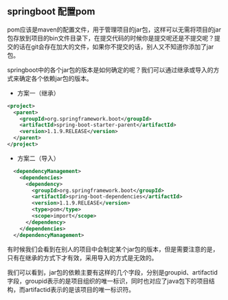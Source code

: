 ## springboot 配置pom

pom应该是maven的配置文件，用于管理项目的jar包，这样可以无需将项目的jar包存放到项目的bin文件目录下，在提交代码的时候你是提交呢还是不提交呢？提交的话在git会存在加大的文件，如果你不提交的话，别人又不知道你添加了jar包。

springboot中的各个jar包的版本是如何确定的呢？我们可以通过继承或导入的方式来确定各个依赖jar包的版本。

- 方案一（继承）

````xml
<project>
  <parent>
    <groupId>org.springframework.boot</groupId>
    <artifactId>spring-boot-starter-parent</artifactId>
    <version>1.1.9.RELEASE</version>
  </parent>
</project>
````

- 方案二（导入）

````xml
  <dependencyManagement>
    <dependencies>
      <dependency>
        <groupId>org.springframework.boot</groupId>
        <artifactId>spring-boot-dependencies</artifactId>
        <version>1.1.9.RELEASE</version>
        <type>pom</type>
        <scope>import</scope>
      </dependency>
    </dependencies>
  </dependencyManagement>
````

有时候我们会看到在别人的项目中会制定某个jar包的版本，但是需要注意的是，只有在继承的方式下才有效，采用导入的方式是无效的。

我们可以看到，jar包的依赖主要有这样的几个字段，分别是groupid、artifactid字段，groupid表示的是项目组织的唯一标识，同时也对应了java包下的项目结构，而artifactid表示的是该项目的唯一标识符。

